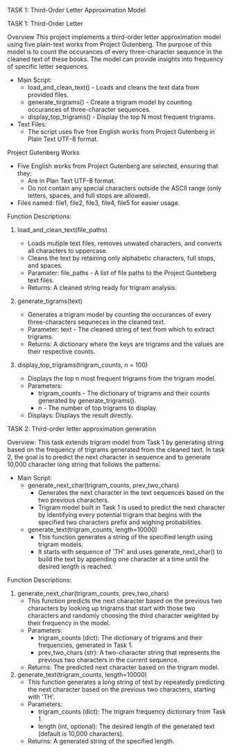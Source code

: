 TASK 1: Third-Order Letter Approximation Model

TASK 1: Third-Order Letter

Overview
This project implements a third-order letter approximation model using five plain-text works from Project Gutenberg. 
The purpose of this model is to count the occurances of every three-character sequence in the cleaned text of these books.
The model can provide insights into frequency of specific letter sequences. 

- Main Script:
   - load_and_clean_text() - Loads and cleans the text data from provided files.
   - generate_tirgrams() - Create a trigram model by counting occurances of three-character sequences.
   - display_top_trigrams() - Display the top N most frequent trigrams.
- Text Files:
   - The script uses five free English works from Project Gutenberg in Plain Text UTF-8 format.

Project Gutenberg Works
- Five English works from Project Gutenberg are selected, ensuring that they:
  - Are in Plan Text UTF-8 format.
  - Do not contain any special characters outside the ASCII range (only letters, spaces, and full stops are allowed).
- Files named: file1, file2, file3, file4, file5 for easier usage.

Function Descriptions:
1. load_and_clean_text(file_paths)
   - Loads mutiple text files, removes unwated characters, and converts all characters to uppercase.
   - Cleans the text by retaining only alphabetic characters, full stops, and spaces.
   - Paramater: file_paths - A list of file paths to the Project Gunteberg text files.
   - Returns: A cleaned string ready for trigram analysis.
  
2. generate_tigrams(text)
   - Generates a trigram model by counting the occurances of every three-characters sequneces in the cleaned text.
   - Parameter: text - The cleaned string of text from which to extract trigrams.
   - Returns: A dictionary where the keys are trigrams and the values are their respective counts.
  
3. display_top_trigrams(trigram_counts, n = 100)
   - Displays the top n most frequent trigrams from the trigram model.
   - Parameters:
     - trigram_counts - The dictionary of trigrams and their counts generated by generate_trigrams().
     - n - The number of top trigrams to display.
   - Displays: Displays the result directly.

TASK 2: Third-order letter approximation generation

Overview:
This task extends trigram model from Task 1 by generating string based on the frequency of trigrams generated from the cleaned text. In task 2, the goal is to predict the next character in sequence and to generate 10,000 character long string that follows the patterns. 

- Main Script:
  - generate_next_char(trigram_counts, prev_two_chars)
    - Generates the next character in the text sequences based on the two previous characters.
    - Trigram model built in Task 1 is used to predict the next character by identifying every potential trigram that begins       with the specified two characters prefix and wighing probabilities.
  - generate_text(trigram_counts, length=10000)
    - This function generates a string of the specified length using trigram models.
    - It starts with sequence of 'TH' and uses generate_next_char() to build the text by appending one character at a time until the desired length is reached.

Function Descriptions:
1. generate_next_char(trigram_counts, prev_two_chars)
   - This function predicts the next character based on the previous two characters by looking up trigrams that start with those two characters and randomly choosing the third character weighted by their frequency in the model.
   - Parameters:
     - trigram_counts (dict): The dictionary of trigrams and their frequencies, generated in Task 1.
     - prev_two_chars (str): A two-character string that represents the previous two characters in the current sequence.
   - Returns: The predicted next character based on the trigram model.
2. generate_text(trigram_counts, length=10000)
   - This function generates a long string of text by repeatedly predicting the next character based on the previous two characters, starting with 'TH'.
   - Parameters:
     - trigram_counts (dict): The trigram frequency dictionary from Task 1.
     - length (int, optional): The desired length of the generated text (default is 10,000 characters).
   - Returns: A generated string of the specified length.
